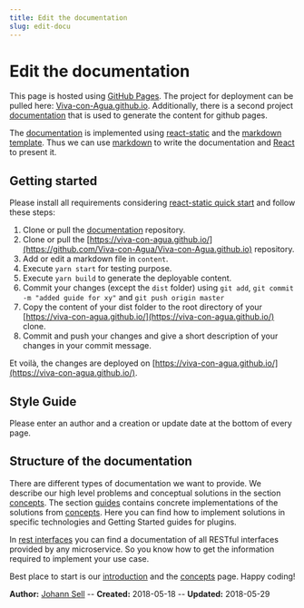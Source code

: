 ```yaml
---
title: Edit the documentation
slug: edit-docu
---
```


# Edit the documentation
This page is hosted using [GitHub Pages](https://pages.github.com/). The project for deployment can be pulled here: 
[Viva-con-Agua.github.io](https://github.com/Viva-con-Agua/Viva-con-Agua.github.io). Additionally, there is a second 
project [documentation](https://github.com/Viva-con-Agua/documentation) that is used to generate the content for github 
pages.

The [documentation](https://github.com/Viva-con-Agua/documentation) is implemented using 
[react-static](https://github.com/nozzle/react-static) and the 
[markdown template](https://github.com/nozzle/react-static/tree/master/examples/markdown).
Thus we can use [markdown](https://www.markdownguide.org/) to write the documentation and [React](https://reactjs.org/) 
to present it.

## Getting started
Please install all requirements considering [react-static quick start](https://github.com/nozzle/react-static#quick-start)
and follow these steps:
1. Clone or pull the [documentation](https://github.com/Viva-con-Agua/documentation) repository.
2. Clone or pull the [https://viva-con-agua.github.io/](https://github.com/Viva-con-Agua/Viva-con-Agua.github.io) repository. 
3. Add or edit a markdown file in `content`.
4. Execute `yarn start` for testing purpose. 
5. Execute `yarn build` to generate the deployable content. 
6. Commit your changes (except the `dist` folder) using `git add`, `git commit -m "added guide for xy"` and 
`git push origin master` 
7. Copy the content of your dist folder to the root directory of your [https://viva-con-agua.github.io/](https://viva-con-agua.github.io/)
clone. 
8. Commit and push your changes and give a short description of your changes in your commit message.

Et voilà, the changes are deployed on [https://viva-con-agua.github.io/](https://viva-con-agua.github.io/).

## Style Guide
Please enter an author and a creation or update date at the bottom of every page.

## Structure of the documentation
There are different types of documentation we want to provide. We describe our high level problems and conceptual 
solutions in the section [concepts](/concepts). The section 
[guides](/guides) contains concrete implementations of the solutions from 
[concepts](/concepts). Here you can find how to implement solutions in specific 
technologies and Getting Started guides for plugins.

In [rest interfaces](/rest) you can find a documentation of all RESTful interfaces 
provided by any microservice. So you know how to get the information required to implement your use case.

Best place to start is our [introduction](/) and the 
[concepts](/concepts) page. Happy coding!


**Author:** [Johann Sell](https://cses.informatik.hu-berlin.de/members/johann.sell/) -- 
**Created:** 2018-05-18 --
**Updated:** 2018-05-29
